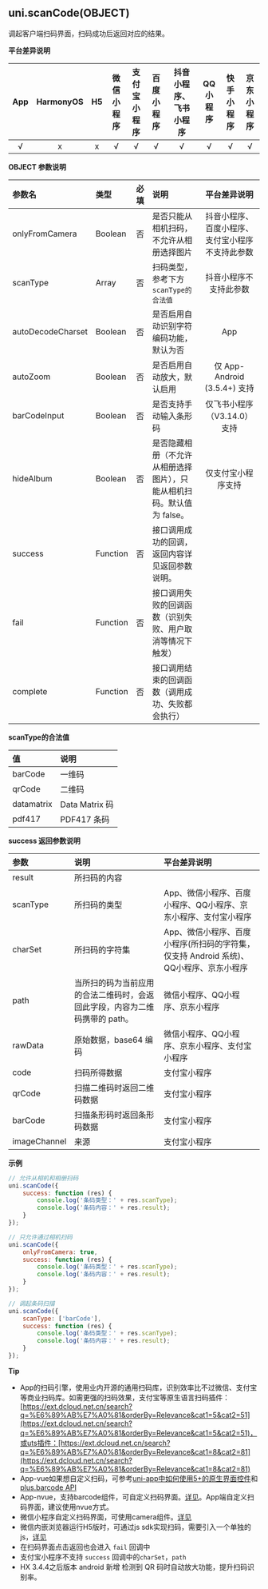 ## uni.scanCode(OBJECT)
调起客户端扫码界面，扫码成功后返回对应的结果。

**平台差异说明**

|App|HarmonyOS|H5|微信小程序|支付宝小程序|百度小程序|抖音小程序、飞书小程序|QQ小程序|快手小程序|京东小程序|
|:-:|:-:|:-:|:-:|:-:|:-:|:-:|:-:|:-:|:-:|
|√|x|x|√|√|√|√|√|√|√|

**OBJECT 参数说明**

|参数名|类型|必填|说明|平台差异说明|
|:-|:-|:-|:-|:-:|
|onlyFromCamera|Boolean|否|是否只能从相机扫码，不允许从相册选择图片|抖音小程序、百度小程序、支付宝小程序不支持此参数|
|scanType|Array|否|扫码类型，参考下方`scanType的合法值`|抖音小程序不支持此参数|
|autoDecodeCharset|Boolean|否|是否启用自动识别字符编码功能，默认为否|App|
|autoZoom|Boolean|否|是否启用自动放大，默认启用|仅 App-Android (3.5.4+) 支持|
|barCodeInput|Boolean|否|是否支持手动输入条形码|仅飞书小程序（V3.14.0）支持|
|hideAlbum|Boolean|否|是否隐藏相册（不允许从相册选择图片），只能从相机扫码。默认值为 false。|仅支付宝小程序支持|
|success|Function|否|接口调用成功的回调，返回内容详见返回参数说明。||
|fail|Function|否|接口调用失败的回调函数（识别失败、用户取消等情况下触发）||
|complete|Function|否|接口调用结束的回调函数（调用成功、失败都会执行）|&nbsp;|

**scanType的合法值**

|值|说明|
|:-|:-|
|barCode|一维码|
|qrCode|二维码|
|datamatrix|Data Matrix 码|
|pdf417|PDF417 条码|

**success 返回参数说明**

|参数|说明|平台差异说明|
|:-|:-|:-|
|result|所扫码的内容||
|scanType|所扫码的类型|App、微信小程序、百度小程序、QQ小程序、京东小程序、支付宝小程序|
|charSet|所扫码的字符集|App、微信小程序、百度小程序(所扫码的字符集，仅支持 Android 系统)、QQ小程序、京东小程序|
|path|当所扫的码为当前应用的合法二维码时，会返回此字段，内容为二维码携带的 path。|微信小程序、QQ小程序、京东小程序|
|rawData|原始数据，base64 编码|微信小程序、QQ小程序、京东小程序、支付宝小程序|
|code|扫码所得数据|支付宝小程序|
|qrCode|扫描二维码时返回二维码数据|支付宝小程序|
|barCode|扫描条形码时返回条形码数据|支付宝小程序|
|imageChannel|来源|支付宝小程序|


**示例**

```javascript
// 允许从相机和相册扫码
uni.scanCode({
	success: function (res) {
		console.log('条码类型：' + res.scanType);
		console.log('条码内容：' + res.result);
	}
});

// 只允许通过相机扫码
uni.scanCode({
	onlyFromCamera: true,
	success: function (res) {
		console.log('条码类型：' + res.scanType);
		console.log('条码内容：' + res.result);
	}
});

// 调起条码扫描
uni.scanCode({
	scanType: ['barCode'],
	success: function (res) {
		console.log('条码类型：' + res.scanType);
		console.log('条码内容：' + res.result);
	}
});
```

**Tip**

- App的扫码引擎，使用业内开源的通用扫码库，识别效率比不过微信、支付宝等商业扫码库。如需更强的扫码效果，支付宝等原生语言扫码插件：[https://ext.dcloud.net.cn/search?q=%E6%89%AB%E7%A0%81&orderBy=Relevance&cat1=5&cat2=51](https://ext.dcloud.net.cn/search?q=%E6%89%AB%E7%A0%81&orderBy=Relevance&cat1=5&cat2=51)，或uts插件：[https://ext.dcloud.net.cn/search?q=%E6%89%AB%E7%A0%81&orderBy=Relevance&cat1=8&cat2=81](https://ext.dcloud.net.cn/search?q=%E6%89%AB%E7%A0%81&orderBy=Relevance&cat1=8&cat2=81)
- App-vue如果想自定义扫码，可参考[uni-app中如何使用5+的原生界面控件](http://ask.dcloud.net.cn/article/35036)和[plus.barcode API](https://www.html5plus.org/doc/zh_cn/barcode.html)
- App-nvue，支持barcode组件，可自定义扫码界面。[详见](https://uniapp.dcloud.io/component/barcode)。App端自定义扫码界面，建议使用nvue方式。
- 微信小程序自定义扫码界面，可使用camera组件。[详见](https://uniapp.dcloud.io/component/camera)
- 微信内嵌浏览器运行H5版时，可通过js sdk实现扫码，需要引入一个单独的js，[详见](https://ask.dcloud.net.cn/article/35380)
- 在扫码界面点击返回也会进入 `fail` 回调中
- 支付宝小程序不支持 `success` 回调中的`charSet`，`path`
- HX 3.4.4之后版本 android 新增 检测到 QR 码时自动放大功能，提升扫码识别率。
